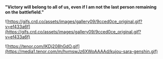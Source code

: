 **"Victory will belong to all of us, even if I am not the last person remaining on the battlefield."**

![https://gifs.crd.co/assets/images/gallery09/9cced0ce_original.gif?v=ef433a6f](https://gifs.crd.co/assets/images/gallery09/9cced0ce_original.gif?v=ef433a6f)

![https://tenor.com/lKDj208hGdO.gif](https://media1.tenor.com/m/hvmswJz6XWoAAAAd/kujou-sara-genshin.gif)
